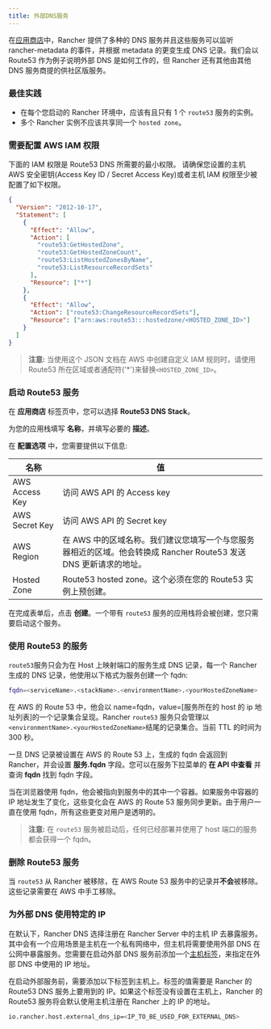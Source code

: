 ```yaml
---
title: 外部DNS服务
---
```


在[应用商店](/docs/rancher1/configuration/catalog/_index)中，Rancher 提供了多种的 DNS 服务并且这些服务可以监听 rancher-metadata 的事件，并根据 metadata 的更变生成 DNS 记录。我们会以 Route53 作为例子说明外部 DNS 是如何工作的，但 Rancher 还有其他由其他 DNS 服务商提的供社区版服务。

### 最佳实践

- 在每个您启动的 Rancher 环境中，应该有且只有 1 个 `route53` 服务的实例。
- 多个 Rancher 实例不应该共享同一个 `hosted zone`。

### 需要配置 AWS IAM 权限

下面的 IAM 权限是 Route53 DNS 所需要的最小权限。
请确保您设置的主机 AWS 安全密钥(Access Key ID / Secret Access Key)或者主机 IAM 权限至少被配置了如下权限。

```json
{
  "Version": "2012-10-17",
  "Statement": [
    {
      "Effect": "Allow",
      "Action": [
        "route53:GetHostedZone",
        "route53:GetHostedZoneCount",
        "route53:ListHostedZonesByName",
        "route53:ListResourceRecordSets"
      ],
      "Resource": ["*"]
    },
    {
      "Effect": "Allow",
      "Action": ["route53:ChangeResourceRecordSets"],
      "Resource": ["arn:aws:route53:::hostedzone/<HOSTED_ZONE_ID>"]
    }
  ]
}
```

> **注意:** 当使用这个 JSON 文档在 AWS 中创建自定义 IAM 规则时，请使用 Route53 所在区域或者通配符('\*')来替换`<HOSTED_ZONE_ID>`。

### 启动 Route53 服务

在 **应用商店** 标签页中，您可以选择 **Route53 DNS Stack**。

为您的应用栈填写 **名称**，并填写必要的 **描述**。

在 **配置选项** 中，您需要提供以下信息:

| 名称           | 值                                                                                                                |
| -------------- | ----------------------------------------------------------------------------------------------------------------- |
| AWS Access Key | 访问 AWS API 的 Access key                                                                                        |
| AWS Secret Key | 访问 AWS API 的 Secret key                                                                                        |
| AWS Region     | 在 AWS 中的区域名称。我们建议您填写一个与您服务器相近的区域。他会转换成 Rancher Route53 发送 DNS 更新请求的地址。 |
| Hosted Zone    | Route53 hosted zone。这个必须在您的 Route53 实例上预创建。                                                        |

在完成表单后，点击 **创建**。一个带有 `route53` 服务的应用栈将会被创建，您只需要启动这个服务。

### 使用 Route53 的服务

`route53`服务只会为在 Host 上映射端口的服务生成 DNS 记录，每一个 Rancher 生成的 DNS 记录，他使用以下格式为服务创建一个 fqdn:

```bash
fqdn=<serviceName>.<stackName>.<environmentName>.<yourHostedZoneName>
```

在 AWS 的 Route 53 中，他会以 name=fqdn，value=[服务所在的 host 的 ip 地址列表]的一个记录集合呈现。Rancher `route53` 服务只会管理以`<environmentName>.<yourHostedZoneName>`结尾的记录集合。当前 TTL 的时间为 300 秒。

一旦 DNS 记录被设置在 AWS 的 Route 53 上，生成的 fqdn 会返回到 Rancher，并会设置 **服务.fqdn** 字段。您可以在服务下拉菜单的 **在 API 中查看** 并查询 **fqdn** 找到 fqdn 字段。

当在浏览器使用 fqdn，他会被指向到服务中的其中一个容器。如果服务中容器的 IP 地址发生了变化，这些变化会在 AWS 的 Route 53 服务同步更新。由于用户一直在使用 fqdn，所有这些更变对用户是透明的。

> **注意:** 在 `route53` 服务被启动后，任何已经部署并使用了 host 端口的服务都会获得一个 fqdn。

### 删除 Route53 服务

当 `route53` 从 Rancher 被移除，在 AWS Route 53 服务中的记录并**不会**被移除。这些记录需要在 AWS 中手工移除。

### 为外部 DNS 使用特定的 IP

在默认下，Rancher DNS 选择注册在 Rancher Server 中的主机 IP 去暴露服务。其中会有一个应用场景是主机在一个私有网络中，但主机将需要使用外部 DNS 在公网中暴露服务。您需要在启动外部 DNS 服务前添加一个[主机标签](/docs/rancher1/infrastructure/hosts/_index#主机标签)，来指定在外部 DNS 中使用的 IP 地址。

在启动外部服务前，需要添加以下标签到主机上。标签的值需要是 Rancher 的 Route53 DNS 服务上要用到的 IP。如果这个标签没有设置在主机上，Rancher 的 Route53 服务将会默认使用主机注册在 Rancher 上的 IP 的地址。

```bash
io.rancher.host.external_dns_ip=<IP_TO_BE_USED_FOR_EXTERNAL_DNS>
```
